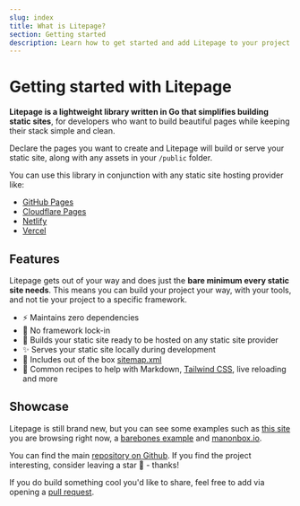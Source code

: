 ```yaml
---
slug: index
title: What is Litepage?
section: Getting started
description: Learn how to get started and add Litepage to your project
---
```


# Getting started with Litepage

**Litepage is a lightweight library written in Go that simplifies building static sites**, for developers who want to build beautiful pages while keeping their stack simple and clean.

Declare the pages you want to create and Litepage will build or serve your static site, along with any assets in your `/public` folder.

You can use this library in conjunction with any static site hosting provider like:

- [GitHub Pages](https://pages.github.com/)
- [Cloudflare Pages](https://pages.cloudflare.com/)
- [Netlify](https://app.netlify.com/)
- [Vercel](https://vercel.com/new)

## Features

Litepage gets out of your way and does just the **bare minimum every static site needs**. This means you can build your project your way, with your tools, and not tie your project to a specific framework.

- ⚡ Maintains zero dependencies
- 🪷 No framework lock-in
- 🎁 Builds your static site ready to be hosted on any static site provider
- ✨ Serves your static site locally during development
- 📍 Includes out of the box [sitemap.xml](https://www.sitemaps.org/protocol.html)
- 📖 Common recipes to help with Markdown, [Tailwind CSS](https://tailwindcss.com/), live reloading and more

## Showcase

Litepage is still brand new, but you can see some examples such as [this site](https://github.com/man-on-box/litepage-site) you are browsing right now, a [barebones example](https://github.com/man-on-box/litepage/tree/main/example) and [manonbox.io](https://manonbox.io).

You can find the main [repository on Github](https://github.com/man-on-box/litepage). If you find the project interesting, consider leaving a star 🌟 - thanks!

If you do build something cool you'd like to share, feel free to add via opening a [pull request](https://github.com/man-on-box/litepage-site/pulls).
